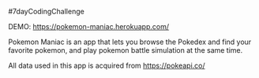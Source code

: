 #7dayCodingChallenge

DEMO:
https://pokemon-maniac.herokuapp.com/

Pokemon Maniac is an app that lets you browse the Pokedex and find your favorite pokemon, and play pokemon battle simulation at the same time.

All data used in this app is acquired from https://pokeapi.co/




